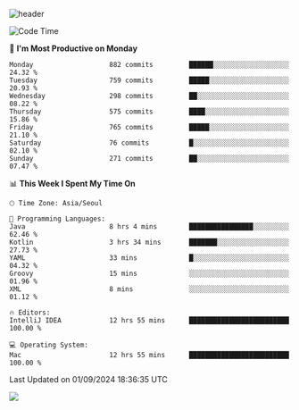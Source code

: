 ![header](https://capsule-render.vercel.app/api?type=Egg&color=timeAuto&height=300&section=header&text=PoPo&fontSize=90&animation=fadeIn)

  <!--START_SECTION:waka-->
![Code Time](http://img.shields.io/badge/Code%20Time-1%2C885%20hrs%2038%20mins-blue)

📅 **I'm Most Productive on Monday** 

```text
Monday                   882 commits         ██████░░░░░░░░░░░░░░░░░░░   24.32 % 
Tuesday                  759 commits         █████░░░░░░░░░░░░░░░░░░░░   20.93 % 
Wednesday                298 commits         ██░░░░░░░░░░░░░░░░░░░░░░░   08.22 % 
Thursday                 575 commits         ████░░░░░░░░░░░░░░░░░░░░░   15.86 % 
Friday                   765 commits         █████░░░░░░░░░░░░░░░░░░░░   21.10 % 
Saturday                 76 commits          █░░░░░░░░░░░░░░░░░░░░░░░░   02.10 % 
Sunday                   271 commits         ██░░░░░░░░░░░░░░░░░░░░░░░   07.47 % 
```


📊 **This Week I Spent My Time On** 

```text
🕑︎ Time Zone: Asia/Seoul

💬 Programming Languages: 
Java                     8 hrs 4 mins        ████████████████░░░░░░░░░   62.46 % 
Kotlin                   3 hrs 34 mins       ███████░░░░░░░░░░░░░░░░░░   27.73 % 
YAML                     33 mins             █░░░░░░░░░░░░░░░░░░░░░░░░   04.32 % 
Groovy                   15 mins             ░░░░░░░░░░░░░░░░░░░░░░░░░   01.96 % 
XML                      8 mins              ░░░░░░░░░░░░░░░░░░░░░░░░░   01.12 % 

🔥 Editors: 
IntelliJ IDEA            12 hrs 55 mins      █████████████████████████   100.00 % 

💻 Operating System: 
Mac                      12 hrs 55 mins      █████████████████████████   100.00 % 
```


 Last Updated on 01/09/2024 18:36:35 UTC
<!--END_SECTION:waka-->



<img src="https://capsule-render.vercel.app/api?type=Egg&color=timeAuto&height=300&section=footer&text=PoPo&fontSize=90&animation=fadeIn&reversal=true" />
